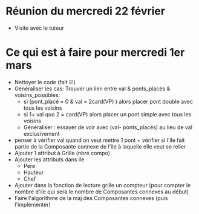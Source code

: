 # Réunion du mercredi 22 février
- Visite avec le tuteur

# Ce qui est à faire pour mercredi 1er mars
- Nettoyer le code (fait ☑)
- Généraliser les cas: Trouver un lien entre val & ponts_placés & voisins_possibles:
  - si (pont_placé = 0 & val = 2card(VP) ) alors placer pont double avec tous les voisins
  - si 1+ val quo 2 = card(VP) alors placer un pont simple avec tous les voisins
  - Généraliser : essayer de voir avec (val- ponts_placés) au lieu de val exclusivement
- penser à vérifier val quand on veut mettre 1 pont + vérifier si l'ile fait partie de la Composante connexe de l'ile à laquelle elle veut se relier
- Ajouter 1 attribut à Grille (nbre compo)
- Ajouter les attributs dans ile
  - Pere
  - Hauteur
  - Chef
- Ajouter dans la fonction de lecture grille un compteur (pour compter le nombre d'ile qui sera le nombre de Composantes connexes au début)
- Faire l'algorithme de la màj des Composantes connexes (puis l'implémenter)

